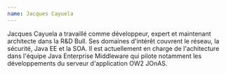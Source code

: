 ```yaml
---
name: Jacques Cayuela
---
```


Jacques Cayuela a travaillé comme développeur, expert et maintenant architecte dans la R&D Bull. Ses domaines d'intérêt couvrent le réseau, la sécurité, Java EE et la SOA. Il est actuellement en charge de l'achitecture dans l'équipe Java Enterprise Middleware qui pilote notamment les développements du serveur d'application OW2 JOnAS.